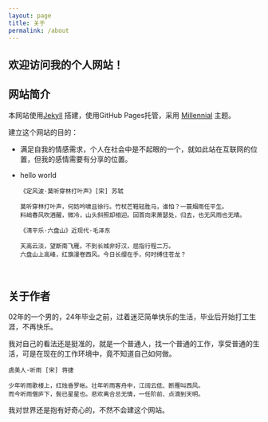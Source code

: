```yaml
---
layout: page
title: 关于
permalink: /about
---
```


## 欢迎访问我的个人网站！

## 网站简介

本网站使用[Jekyll](https://jekyllcn.com/docs/home/) 搭建，使用GitHub Pages托管，采用 [Millennial](https://github.com/LeNPaul/Millennial) 主题。

建立这个网站的目的：

- 满足自我的情感需求，个人在社会中是不起眼的一个，就如此站在互联网的位置，但我的感情需要有分享的位置。

- hello world

  ```
  《定风波·莫听穿林打叶声》[宋] 苏轼
  
  莫听穿林打叶声，何妨吟啸且徐行。竹杖芒鞋轻胜马，谁怕？一蓑烟雨任平生。
  料峭春风吹酒醒，微冷，山头斜照却相迎。回首向来萧瑟处，归去，也无风雨也无晴。                                                                       
  ```

  ```
  《清平乐·六盘山》近现代·毛泽东
  
  天高云淡，望断南飞雁。不到长城非好汉，屈指行程二万。
  六盘山上高峰，红旗漫卷西风。今日长缨在手，何时缚住苍龙？
  ```

  ​                                           

## 关于作者

02年的一个男的，24年毕业之前，过着迷茫简单快乐的生活，毕业后开始打工生涯，不再快乐。

我对自己的看法还是挺准的，就是一个普通人，找一个普通的工作，享受普通的生活，可是在现在的工作环境中，竟不知道自己如何做。

```
虞美人·听雨 [宋] 蒋捷

少年听雨歌楼上，红烛昏罗帐。壮年听雨客舟中，江阔云低、断雁叫西风。
而今听雨僧庐下，鬓已星星也。悲欢离合总无情，一任阶前、点滴到天明。
```

我对世界还是抱有好奇心的，不然不会建这个网站。

